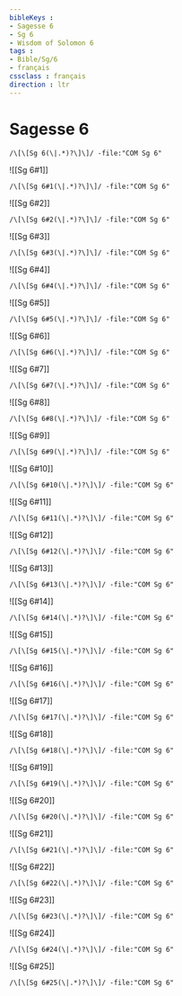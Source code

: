 ```yaml
---
bibleKeys : 
- Sagesse 6
- Sg 6
- Wisdom of Solomon 6
tags : 
- Bible/Sg/6
- français
cssclass : français
direction : ltr
---
```


# Sagesse 6

```query
/\[\[Sg 6(\|.*)?\]\]/ -file:"COM Sg 6"
```



![[Sg 6#1]]

```query
/\[\[Sg 6#1(\|.*)?\]\]/ -file:"COM Sg 6"
```

![[Sg 6#2]]

```query
/\[\[Sg 6#2(\|.*)?\]\]/ -file:"COM Sg 6"
```

![[Sg 6#3]]

```query
/\[\[Sg 6#3(\|.*)?\]\]/ -file:"COM Sg 6"
```

![[Sg 6#4]]

```query
/\[\[Sg 6#4(\|.*)?\]\]/ -file:"COM Sg 6"
```

![[Sg 6#5]]

```query
/\[\[Sg 6#5(\|.*)?\]\]/ -file:"COM Sg 6"
```

![[Sg 6#6]]

```query
/\[\[Sg 6#6(\|.*)?\]\]/ -file:"COM Sg 6"
```

![[Sg 6#7]]

```query
/\[\[Sg 6#7(\|.*)?\]\]/ -file:"COM Sg 6"
```

![[Sg 6#8]]

```query
/\[\[Sg 6#8(\|.*)?\]\]/ -file:"COM Sg 6"
```

![[Sg 6#9]]

```query
/\[\[Sg 6#9(\|.*)?\]\]/ -file:"COM Sg 6"
```

![[Sg 6#10]]

```query
/\[\[Sg 6#10(\|.*)?\]\]/ -file:"COM Sg 6"
```

![[Sg 6#11]]

```query
/\[\[Sg 6#11(\|.*)?\]\]/ -file:"COM Sg 6"
```

![[Sg 6#12]]

```query
/\[\[Sg 6#12(\|.*)?\]\]/ -file:"COM Sg 6"
```

![[Sg 6#13]]

```query
/\[\[Sg 6#13(\|.*)?\]\]/ -file:"COM Sg 6"
```

![[Sg 6#14]]

```query
/\[\[Sg 6#14(\|.*)?\]\]/ -file:"COM Sg 6"
```

![[Sg 6#15]]

```query
/\[\[Sg 6#15(\|.*)?\]\]/ -file:"COM Sg 6"
```

![[Sg 6#16]]

```query
/\[\[Sg 6#16(\|.*)?\]\]/ -file:"COM Sg 6"
```

![[Sg 6#17]]

```query
/\[\[Sg 6#17(\|.*)?\]\]/ -file:"COM Sg 6"
```

![[Sg 6#18]]

```query
/\[\[Sg 6#18(\|.*)?\]\]/ -file:"COM Sg 6"
```

![[Sg 6#19]]

```query
/\[\[Sg 6#19(\|.*)?\]\]/ -file:"COM Sg 6"
```

![[Sg 6#20]]

```query
/\[\[Sg 6#20(\|.*)?\]\]/ -file:"COM Sg 6"
```

![[Sg 6#21]]

```query
/\[\[Sg 6#21(\|.*)?\]\]/ -file:"COM Sg 6"
```

![[Sg 6#22]]

```query
/\[\[Sg 6#22(\|.*)?\]\]/ -file:"COM Sg 6"
```

![[Sg 6#23]]

```query
/\[\[Sg 6#23(\|.*)?\]\]/ -file:"COM Sg 6"
```

![[Sg 6#24]]

```query
/\[\[Sg 6#24(\|.*)?\]\]/ -file:"COM Sg 6"
```

![[Sg 6#25]]

```query
/\[\[Sg 6#25(\|.*)?\]\]/ -file:"COM Sg 6"
```

